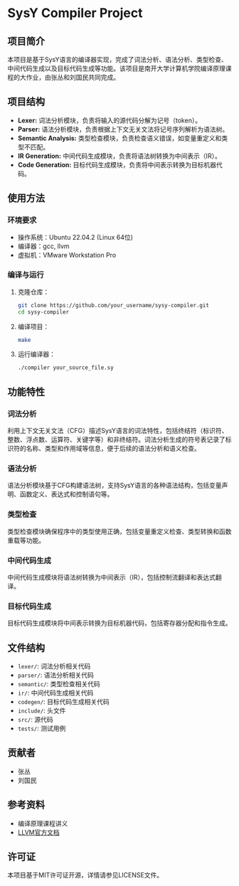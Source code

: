 # SysY Compiler Project

## 项目简介

本项目是基于SysY语言的编译器实现，完成了词法分析、语法分析、类型检查、中间代码生成以及目标代码生成等功能。该项目是南开大学计算机学院编译原理课程的大作业，由张丛和刘国民共同完成。

## 项目结构

- **Lexer:** 词法分析模块，负责将输入的源代码分解为记号（token）。
- **Parser:** 语法分析模块，负责根据上下文无关文法将记号序列解析为语法树。
- **Semantic Analysis:** 类型检查模块，负责检查语义错误，如变量重定义和类型不匹配。
- **IR Generation:** 中间代码生成模块，负责将语法树转换为中间表示（IR）。
- **Code Generation:** 目标代码生成模块，负责将中间表示转换为目标机器代码。

## 使用方法

### 环境要求

- 操作系统：Ubuntu 22.04.2 (Linux 64位)
- 编译器：gcc, llvm
- 虚拟机：VMware Workstation Pro

### 编译与运行

1. 克隆仓库：
    ```bash
    git clone https://github.com/your_username/sysy-compiler.git
    cd sysy-compiler
    ```

2. 编译项目：
    ```bash
    make
    ```

3. 运行编译器：
    ```bash
    ./compiler your_source_file.sy
    ```

## 功能特性

### 词法分析

利用上下文无关文法（CFG）描述SysY语言的词法特性，包括终结符（标识符、整数、浮点数、运算符、关键字等）和非终结符。词法分析生成的符号表记录了标识符的名称、类型和作用域等信息，便于后续的语法分析和语义检查。

### 语法分析

语法分析模块基于CFG构建语法树，支持SysY语言的各种语法结构，包括变量声明、函数定义、表达式和控制语句等。

### 类型检查

类型检查模块确保程序中的类型使用正确，包括变量重定义检查、类型转换和函数重载等功能。

### 中间代码生成

中间代码生成模块将语法树转换为中间表示（IR），包括控制流翻译和表达式翻译。

### 目标代码生成

目标代码生成模块将中间表示转换为目标机器代码，包括寄存器分配和指令生成。

## 文件结构

- `lexer/`: 词法分析相关代码
- `parser/`: 语法分析相关代码
- `semantic/`: 类型检查相关代码
- `ir/`: 中间代码生成相关代码
- `codegen/`: 目标代码生成相关代码
- `include/`: 头文件
- `src/`: 源代码
- `tests/`: 测试用例

## 贡献者

- 张丛
- 刘国民

## 参考资料

- 编译原理课程讲义
- [LLVM官方文档](https://llvm.org/docs/)

## 许可证

本项目基于MIT许可证开源，详情请参见LICENSE文件。


